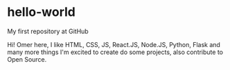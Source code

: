 # hello-world

My first repository at GitHub

Hi!
Omer here, I like HTML, CSS, JS, React.JS, Node.JS, Python, Flask and many more things
I'm excited to create do some projects, also contribute to Open Source.
